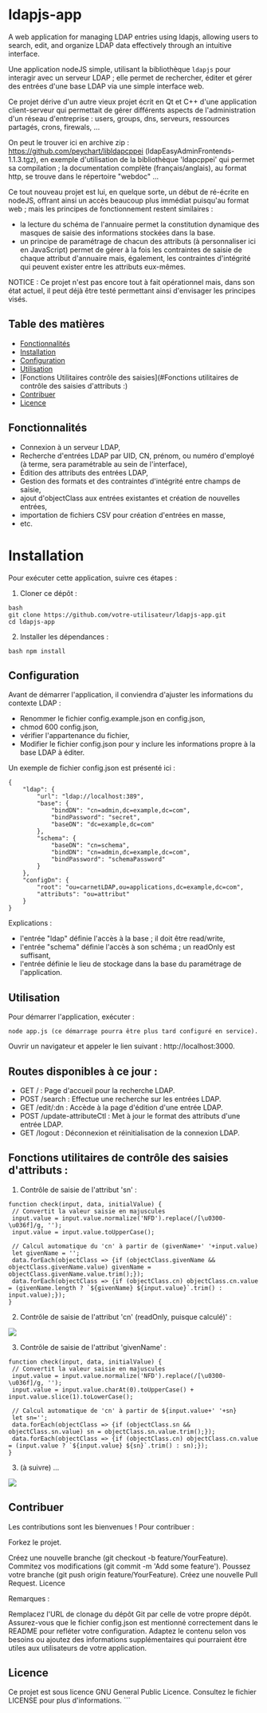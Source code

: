# ldapjs-app
A web application for managing LDAP entries using ldapjs, allowing users to search, edit, and organize LDAP data effectively through an intuitive interface.



Une application nodeJS simple, utilisant la bibliothèque `ldapjs` pour interagir avec un serveur LDAP ; elle permet de rechercher, éditer et gérer des entrées d'une base LDAP via une simple interface web.

Ce projet dérive d'un autre vieux projet écrit en Qt et C++ d'une application client-serveur qui permettait de gérer différents aspects de l'administration d'un réseau d'entreprise : users, groups, dns, serveurs, ressources partagés, crons, firewals, ...

On peut le trouver ici en archive zip : https://github.com/peychart/libldapcppei (ldapEasyAdminFrontends-1.1.3.tgz), en exemple d'utilisation de la bibliothèque 'ldapcppei' qui permet sa compilation ; la documentation complète (français/anglais), au format http, se trouve dans le répertoire "webdoc" ...

Ce tout nouveau projet est lui, en quelque sorte, un début de ré-écrite en nodeJS, offrant ainsi un accès beaucoup plus immédiat puisqu'au format web ; mais les principes de fonctionnement restent similaires :

- la lecture du schéma de l'annuaire permet la constitution dynamique des masques de saisie des informations stockées dans la base.
- un principe de paramétrage de chacun des attributs (à personnaliser ici en JavaScript) permet de gérer à la fois les contraintes de saisie de chaque attribut d'annuaire mais, également, les contraintes d'intégrité qui peuvent exister entre les attributs eux-mêmes.


NOTICE : Ce projet n'est pas encore tout à fait opérationnel mais, dans son état actuel, il peut déjà être testé permettant ainsi d'envisager les principes visés.


## Table des matières

* [Fonctionnalités](#fonctionnalités)
* [Installation](#installation)
* [Configuration](#configuration)
* [Utilisation](#utilisation)
* [Fonctions Utilitaires contrôle des saisies](#Fonctions utilitaires de contrôle des saisies d'attributs :)
* [Contribuer](#contribuer)
* [Licence](#licence)


## Fonctionnalités

* Connexion à un serveur LDAP,
* Recherche d'entrées LDAP par UID, CN, prénom, ou numéro d'employé (à terme, sera paramétrable au sein de l'interface),
* Édition des attributs des entrées LDAP,
* Gestion des formats et des contraintes d'intégrité entre champs de saisie,
* ajout d'objectClass aux entrées existantes et création de nouvelles entrées,
* importation de fichiers CSV pour création d'entrées en masse,
* etc.


#  Installation

Pour exécuter cette application, suivre ces étapes :

1. Cloner ce dépôt :

```
bash
git clone https://github.com/votre-utilisateur/ldapjs-app.git
cd ldapjs-app
```

2. Installer les dépendances :

```
bash npm install
```


## Configuration

Avant de démarrer l'application, il conviendra d'ajuster les informations du contexte LDAP :
* Renommer le fichier config.example.json en config.json,
* chmod 600 config.json,
* vérifier l'appartenance du fichier,
* Modifier le fichier config.json pour y inclure les informations propre à la base LDAP à éditer.

Un exemple de fichier config.json est présenté ici :

```
{
    "ldap": {
        "url": "ldap://localhost:389",
        "base": {
            "bindDN": "cn=admin,dc=example,dc=com",
            "bindPassword": "secret",
            "baseDN": "dc=example,dc=com"
        },
        "schema": {
            "baseDN": "cn=schema",
            "bindDN": "cn=admin,dc=example,dc=com",
            "bindPassword": "schemaPassword"
        }
    },
    "configDn": {
        "root": "ou=carnetLDAP,ou=applications,dc=example,dc=com",
        "attributs": "ou=attribut"
    }
}
```

Explications :
* l'entrée "ldap" définie l'accès à la base ; il doit être read/write,
* l'entrée "schema" définie l'accès à son schéma ; un readOnly est suffisant,
* l'entrée définie le lieu de stockage dans la base du paramétrage de l'application.


## Utilisation

Pour démarrer l'application, exécuter :

```
node app.js (ce démarrage pourra être plus tard configuré en service).
```

Ouvrir un navigateur et appeler le lien suivant : http://localhost:3000.


## Routes disponibles à ce jour :

* GET / : Page d'accueil pour la recherche LDAP.
* POST /search : Effectue une recherche sur les entrées LDAP.
* GET /edit/:dn : Accède à la page d'édition d'une entrée LDAP.
* POST /update-attributeCtl : Met à jour le format des attributs d'une entrée LDAP.
* GET /logout : Déconnexion et réinitialisation de la connexion LDAP.


## Fonctions utilitaires de contrôle des saisies d'attributs :

1. Contrôle de saisie de l'attribut 'sn' :

```
function check(input, data, initialValue) {
 // Convertit la valeur saisie en majuscules  
 input.value = input.value.normalize('NFD').replace(/[\u0300-\u036f]/g, '');
 input.value = input.value.toUpperCase();

 // Calcul automatique du 'cn' à partir de (givenName+' '+input.value)
 let givenName = '';
 data.forEach(objectClass => {if (objectClass.givenName && objectClass.givenName.value) givenName = objectClass.givenName.value.trim();});
 data.forEach(objectClass => {if (objectClass.cn) objectClass.cn.value = (givenName.length ? `${givenName} ${input.value}`.trim() : input.value);});
}
```


2. Contrôle de saisie de l'attribut 'cn' (readOnly, puisque calculé)' :

 ![](doc/images/attributsCheck.png)


3. Contrôle de saisie de l'attribut 'givenName' :

```
function check(input, data, initialValue) {
 // Convertit la valeur saisie en majuscules
 input.value = input.value.normalize('NFD').replace(/[\u0300-\u036f]/g, '');
 input.value = input.value.charAt(0).toUpperCase() + input.value.slice(1).toLowerCase();

 // Calcul automatique de 'cn' à partir de ${input.value+' '+sn}
 let sn='';
 data.forEach(objectClass => {if (objectClass.sn && objectClass.sn.value) sn = objectClass.sn.value.trim();});
 data.forEach(objectClass => {if (objectClass.cn) objectClass.cn.value = (input.value ? `${input.value} ${sn}`.trim() : sn);});
}
```


3. (à suivre) ...


 ![](doc/images/edit.png)


## Contribuer

Les contributions sont les bienvenues ! Pour contribuer :

Forkez le projet.

Créez une nouvelle branche (git checkout -b feature/YourFeature).
Commitez vos modifications (git commit -m 'Add some feature').
Poussez votre branche (git push origin feature/YourFeature).
Créez une nouvelle Pull Request.
Licence

Remarques :

Remplacez l'URL de clonage du dépôt Git par celle de votre propre dépôt.
Assurez-vous que le fichier config.json est mentionné correctement dans le README pour refléter votre configuration.
Adaptez le contenu selon vos besoins ou ajoutez des informations supplémentaires qui pourraient être utiles aux utilisateurs de votre application.

## Licence

Ce projet est sous licence GNU General Public Licence. Consultez le fichier LICENSE pour plus d'informations. ```

